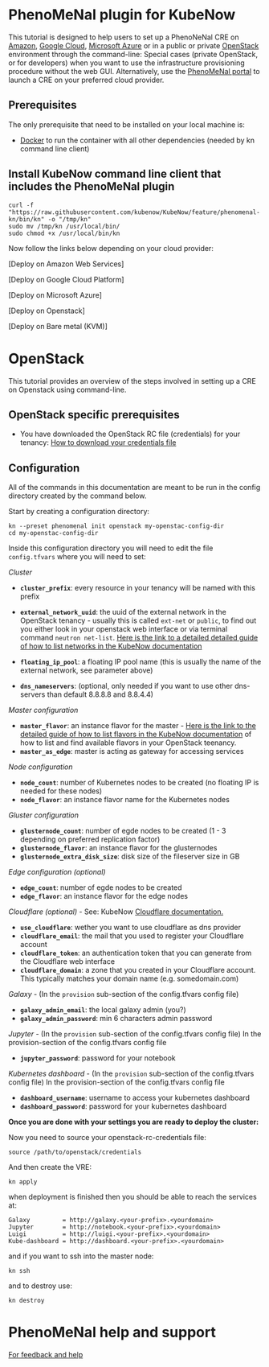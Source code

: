 # PhenoMeNal plugin for KubeNow

This tutorial is designed to help users to set up a PhenoNeNal CRE on [Amazon](https://github.com/phnmnl/phenomenal-h2020/wiki/Deploy-on-Amazon-Web-Services), [Google Cloud](https://github.com/phnmnl/phenomenal-h2020/wiki/Deploy-on-Google-Cloud-Platform), [Microsoft Azure](https://github.com/phnmnl/phenomenal-h2020/wiki/Deploy-on-Microsoft-Azure) or in a public or private [OpenStack](https://github.com/phnmnl/phenomenal-h2020/wiki/Deploy--on-OpenStack) environment through the command-line: Special cases (private OpenStack, or for developers) when you want to use the infrastructure provisioning procedure without the web GUI. Alternatively, use the [PhenoMeNal portal](http://portal.phenomenal-h2020.eu) to launch a CRE on your preferred cloud provider.

## Prerequisites

The only prerequisite that need to be installed on your local machine is:
- [Docker](https://www.docker.com/) to run the container with all other dependencies (needed by kn command line client)

## Install KubeNow command line client that includes the PhenoMeNal plugin

    curl -f "https://raw.githubusercontent.com/kubenow/KubeNow/feature/phenomenal-kn/bin/kn" -o "/tmp/kn"
    sudo mv /tmp/kn /usr/local/bin/
    sudo chmod +x /usr/local/bin/kn


Now follow the links below depending on your cloud provider:

[Deploy on Amazon Web Services]

[Deploy on Google Cloud Platform]

[Deploy on Microsoft Azure]

[Deploy on Openstack]

[Deploy on Bare metal (KVM)]


# OpenStack

This tutorial provides an overview of the steps involved in setting up a CRE on Openstack using command-line.

## **OpenStack specific prerequisites**

- You have downloaded the OpenStack RC file (credentials) for your tenancy: [How to download your credentials file](https://access.redhat.com/documentation/en-US/Red_Hat_Enterprise_Linux_OpenStack_Platform/4/html/End_User_Guide/cli_openrc.html)

## **Configuration**

All of the commands in this documentation are meant to be run in the config directory created by the command below.

Start by creating a configuration directory:

    kn --preset phenomenal init openstack my-openstac-config-dir
    cd my-openstac-config-dir

Inside this configuration directory you will need to edit the file `config.tfvars` where you will need to set:

*Cluster*

- **`cluster_prefix`**: every resource in your tenancy will be named with this prefix

- **`external_network_uuid`**: the uuid of the external network in the OpenStack tenancy - usually this is called `ext-net` or `public`, to find out you either look in your openstack web interface or via terminal command `neutron net-list`. [Here is the link to a detailed detailed guide of how to list networks in the KubeNow documentation](http://kubenow.readthedocs.io/en/stable/getting_started/bootstrap.html#bootstrap-kubernetes)

- **`floating_ip_pool`**: a floating IP pool name (this is usually the name of the external network, see parameter above)

- **`dns_nameservers`**: (optional, only needed if you want to use other dns-servers than default 8.8.8.8 and 8.8.4.4)

*Master configuration*
- **`master_flavor`**: an instance flavor for the master - [Here is the link to the detailed guide of how to list flavors in the KubeNow documentation](http://kubenow.readthedocs.io/en/stable/getting_started/bootstrap.html#bootstrap-kubernetes) of how to list and find available flavors in your OpenStack teenancy.
- **`master_as_edge`**: master is acting as gateway for accessing services

*Node configuration*
- **`node_count`**: number of Kubernetes nodes to be created (no floating IP is needed for these nodes)
- **`node_flavor`**: an instance flavor name for the Kubernetes nodes

*Gluster configuration*
- **`glusternode_count`**: number of egde nodes to be created (1 - 3 depending on preferred replication factor)
- **`glusternode_flavor`**: an instance flavor for the glusternodes
- **`glusternode_extra_disk_size`**: disk size of the fileserver size in GB

*Edge configuration (optional)*
- **`edge_count`**: number of egde nodes to be created
- **`edge_flavor`**: an instance flavor for the edge nodes

*Cloudflare (optional)* - See: KubeNow [Cloudflare documentation.](http://kubenow.readthedocs.io/en/latest/getting_started/install-core.html#cloudflare-account-configuration)
- **`use_cloudflare`**: wether you want to use cloudflare as dns provider
- **`cloudflare_email`**: the mail that you used to register your Cloudflare account
- **`cloudflare_token`**: an authentication token that you can generate from the Cloudflare web interface
- **`cloudflare_domain`**: a zone that you created in your Cloudflare account. This typically matches your domain name (e.g. somedomain.com)

*Galaxy* - (In the `provision` sub-section of the config.tfvars config file)
- **`galaxy_admin_email`**: the local galaxy admin (you?)
- **`galaxy_admin_password`**: min 6 characters admin password

*Jupyter* - (In the `provision` sub-section of the config.tfvars config file)
In the provision-section of the config.tfvars config file
- **`jupyter_password`**: password for your notebook

*Kubernetes dashboard* - (In the `provision` sub-section of the config.tfvars config file)
In the provision-section of the config.tfvars config file
- **`dashboard_username`**: username to access your kubernetes dashboard
- **`dashboard_password`**: password for your kubernetes dashboard

**Once you are done with your settings you are ready to deploy the cluster:**

Now you need to source your openstack-rc-credentials file:

    source /path/to/openstack/credentials

And then create the VRE:

    kn apply

  when deployment is finished then you should be able to reach the services at:

    Galaxy         = http://galaxy.<your-prefix>.<yourdomain>
    Jupyter        = http://notebook.<your-prefix>.<yourdomain>
    Luigi          = http://luigi.<your-prefix>.<yourdomain>
    Kube-dashboard = http://dashboard.<your-prefix>.<yourdomain>

  and if you want to ssh into the master node:

    kn ssh

  and to destroy use:

    kn destroy

# PhenoMeNal help and support
[For feedback and help](http://phenomenal-h2020.eu/home/help/)





